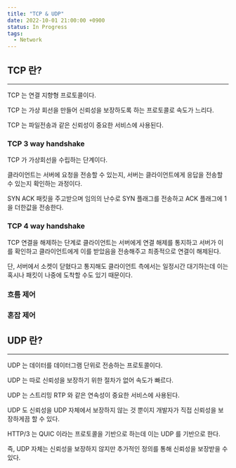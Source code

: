 ```yaml
---
title: "TCP & UDP"
date: 2022-10-01 21:00:00 +0900
status: In Progress
tags:
  - Network
---
```


## TCP 란?

---

TCP 는 연결 지향형 프로토콜이다.

TCP 는 가상 회선을 만들어 신뢰성을 보장하도록 하는 프로토콜로 속도가 느리다.

TCP 는 파일전송과 같은 신뢰성이 중요한 서비스에 사용된다.

### TCP 3 way handshake

TCP 가 가상회선을 수립하는 단계이다.

클라이언트는 서버에 요청을 전송할 수 있는지, 서버는 클라이언트에게 응답을 전송할 수 있는지 확인하는 과정이다.

SYN ACK 패킷을 주고받으며 임의의 난수로 SYN 플래그를 전송하고 ACK 플래그에 1을 더한값을 전송한다.

### TCP 4 way handshake

TCP 연결을 해제하는 단계로 클라이언트는 서버에게 연결 해제를 통지하고 서버가 이를 확인하고 클라이언트에게 이를 받았음을 전송해주고 최종적으로 연결이 해제된다.

단, 서버에서 소켓이 닫혔다고 통지해도 클라이언트 측에서는 일정시간 대기하는데 이는 혹시나 패킷이 나중에 도착할 수도 있기 때문이다.

### 흐름 제어

### 혼잡 제어

## UDP 란?

---

UDP 는 데이터를 데이터그램 단위로 전송하는 프로토콜이다.

UDP 는 따로 신뢰성을 보장하기 위한 절차가 없어 속도가 빠르다.

UDP 는 스트리밍 RTP 와 같은 연속성이 중요한 서비스에 사용된다.

UDP 도 신뢰성을 UDP 자체에서 보장하지 않는 것 뿐이지 개발자가 직접 신뢰성을 보장하게끔 할 수 있다.

HTTP/3 는 QUIC 이라는 프로토콜을 기반으로 하는데 이는 UDP 를 기반으로 한다.

즉, UDP 자체는 신뢰성을 보장하지 않지만 추가적인 정의를 통해 신뢰성을 보장받을 수 있다.
